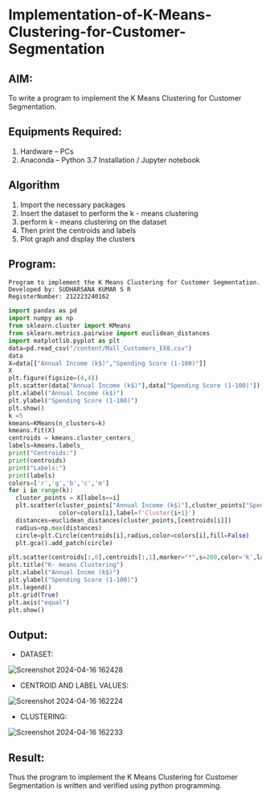 # Implementation-of-K-Means-Clustering-for-Customer-Segmentation

## AIM:
To write a program to implement the K Means Clustering for Customer Segmentation.

## Equipments Required:
1. Hardware – PCs
2. Anaconda – Python 3.7 Installation / Jupyter notebook

## Algorithm
1. Import the necessary  packages 
2. Insert the dataset to perform the k - means clustering
3. perform k - means clustering on the dataset 
4. Then print the centroids and labels 
5. Plot graph and display the clusters 

## Program:
```
Program to implement the K Means Clustering for Customer Segmentation.
Developed by: SUDHARSANA KUMAR S R
RegisterNumber: 212223240162
```
```python
import pandas as pd
import numpy as np
from sklearn.cluster import KMeans
from sklearn.metrics.pairwise import euclidean_distances
import matplotlib.pyplot as plt
data=pd.read_csv("/content/Mall_Customers_EX8.csv")
data
X=data[["Annual Income (k$)","Spending Score (1-100)"]]
X
plt.figure(figsize=(4,4))
plt.scatter(data["Annual Income (k$)"],data["Spending Score (1-100)"])
plt.xlabel("Annual Income (k$)")
plt.ylabel("Spending Score (1-100)")
plt.show()
k =5
kmeans=KMeans(n_clusters=k)
kmeans.fit(X)
centroids = kmeans.cluster_centers_
labels=kmeans.labels_
print("Centroids:")
print(centroids)
print("Labels:")
print(labels)
colors=['r','g','b','c','m']
for i in range(k):
  cluster_points = X[labels==i]
  plt.scatter(cluster_points["Annual Income (k$)"],cluster_points["Spending Score (1-100)"],
              color=colors[i],label=f'Cluster{i+1}')
  distances=euclidean_distances(cluster_points,[centroids[i]])
  radius=np.max(distances)
  circle=plt.Circle(centroids[i],radius,color=colors[i],fill=False)
  plt.gca().add_patch(circle)

plt.scatter(centroids[:,0],centroids[:,1],marker="*",s=200,color='k',label='Centroids')
plt.title("K- means Clustering")
plt.xlabel("Annual Incme (k$)")
plt.ylabel("Spending Score (1-100)")
plt.legend()
plt.grid(True)
plt.axis("equal")
plt.show()
```
## Output:
- DATASET:

![Screenshot 2024-04-16 162428](https://github.com/abinayasangeetha/Implementation-of-K-Means-Clustering-for-Customer-Segmentation/assets/119393675/1891e1a2-ac5f-400d-b705-d8b8eb334c85)

- CENTROID AND LABEL VALUES:

![Screenshot 2024-04-16 162224](https://github.com/abinayasangeetha/Implementation-of-K-Means-Clustering-for-Customer-Segmentation/assets/119393675/bed2bdd2-5195-4cb7-8acf-633ddc2e61ff)

- CLUSTERING:

![Screenshot 2024-04-16 162233](https://github.com/abinayasangeetha/Implementation-of-K-Means-Clustering-for-Customer-Segmentation/assets/119393675/f5a8a76e-5011-4c49-9655-44e86d2fdc06)

## Result:
Thus the program to implement the K Means Clustering for Customer Segmentation is written and verified using python programming.
